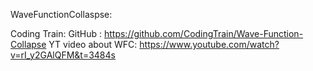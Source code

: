 WaveFunctionCollaspse:

Coding Train:
  GitHub : https://github.com/CodingTrain/Wave-Function-Collapse
  YT video about WFC: https://www.youtube.com/watch?v=rI_y2GAlQFM&t=3484s
